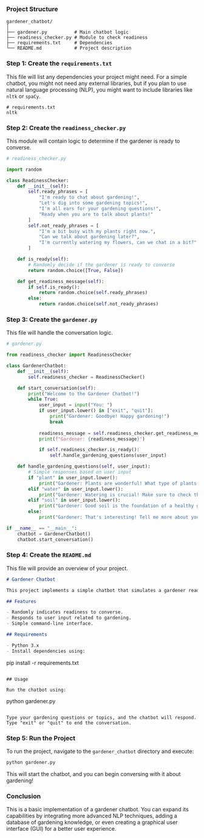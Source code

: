 ### Project Structure

```
gardener_chatbot/
│
├── gardener.py          # Main chatbot logic
├── readiness_checker.py # Module to check readiness
├── requirements.txt     # Dependencies
└── README.md            # Project description
```

### Step 1: Create the `requirements.txt`

This file will list any dependencies your project might need. For a simple chatbot, you might not need any external libraries, but if you plan to use natural language processing (NLP), you might want to include libraries like `nltk` or `spaCy`.

```plaintext
# requirements.txt
nltk
```

### Step 2: Create the `readiness_checker.py`

This module will contain logic to determine if the gardener is ready to converse.

```python
# readiness_checker.py

import random

class ReadinessChecker:
    def __init__(self):
        self.ready_phrases = [
            "I'm ready to chat about gardening!",
            "Let's dig into some gardening topics!",
            "I'm all ears for your gardening questions!",
            "Ready when you are to talk about plants!"
        ]
        self.not_ready_phrases = [
            "I'm a bit busy with my plants right now.",
            "Can we talk about gardening later?",
            "I'm currently watering my flowers, can we chat in a bit?"
        ]

    def is_ready(self):
        # Randomly decide if the gardener is ready to converse
        return random.choice([True, False])

    def get_readiness_message(self):
        if self.is_ready():
            return random.choice(self.ready_phrases)
        else:
            return random.choice(self.not_ready_phrases)
```

### Step 3: Create the `gardener.py`

This file will handle the conversation logic.

```python
# gardener.py

from readiness_checker import ReadinessChecker

class GardenerChatbot:
    def __init__(self):
        self.readiness_checker = ReadinessChecker()

    def start_conversation(self):
        print("Welcome to the Gardener Chatbot!")
        while True:
            user_input = input("You: ")
            if user_input.lower() in ["exit", "quit"]:
                print("Gardener: Goodbye! Happy gardening!")
                break
            
            readiness_message = self.readiness_checker.get_readiness_message()
            print(f"Gardener: {readiness_message}")

            if self.readiness_checker.is_ready():
                self.handle_gardening_questions(user_input)

    def handle_gardening_questions(self, user_input):
        # Simple responses based on user input
        if "plant" in user_input.lower():
            print("Gardener: Plants are wonderful! What type of plants are you interested in?")
        elif "water" in user_input.lower():
            print("Gardener: Watering is crucial! Make sure to check the soil moisture.")
        elif "soil" in user_input.lower():
            print("Gardener: Good soil is the foundation of a healthy garden!")
        else:
            print("Gardener: That's interesting! Tell me more about your gardening experience.")

if __name__ == "__main__":
    chatbot = GardenerChatbot()
    chatbot.start_conversation()
```

### Step 4: Create the `README.md`

This file will provide an overview of your project.

```markdown
# Gardener Chatbot

This project implements a simple chatbot that simulates a gardener ready to converse about gardening topics. The chatbot can indicate its readiness to engage in conversation and respond to basic gardening questions.

## Features

- Randomly indicates readiness to converse.
- Responds to user input related to gardening.
- Simple command-line interface.

## Requirements

- Python 3.x
- Install dependencies using:
  ```
  pip install -r requirements.txt
  ```

## Usage

Run the chatbot using:
```
python gardener.py
```

Type your gardening questions or topics, and the chatbot will respond. Type "exit" or "quit" to end the conversation.
```

### Step 5: Run the Project

To run the project, navigate to the `gardener_chatbot` directory and execute:

```bash
python gardener.py
```

This will start the chatbot, and you can begin conversing with it about gardening!

### Conclusion

This is a basic implementation of a gardener chatbot. You can expand its capabilities by integrating more advanced NLP techniques, adding a database of gardening knowledge, or even creating a graphical user interface (GUI) for a better user experience.